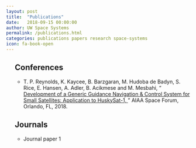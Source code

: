 ```yaml
---
layout: post
title:  "Publications"
date:   2018-09-15 00:00:00
author: UW Space Systems
permalink: /publications.html
categories: publications papers research space-systems
icon: fa-book-open
---
```


<section class="wrapper style4">
	<ul style="list-style-type: none">
  		<li><h2> Conferences </h2></li>
  			<ul style="list-style-type: circle">
  				 <li> T. P. Reynolds, K. Kaycee, B. Barzgaran, M. Hudoba de Badyn, S. Rice, E. Hansen, A. Adler, B. Acikmese and M. Mesbahi, “<a href="https://arc.aiaa.org/doi/abs/10.2514/6.2018-5403"> Development of a Generic Guidance Navigation & Control System for Small Satellites: Application to HuskySat-1, </a>” AIAA Space Forum, Orlando, FL, 2018.</li>
  			</ul>
  		<li><h2> Journals </h2></li>
  			<ul style="list-style-type: circle">
  				  <li> Journal paper 1 </li>
  			</ul>
	</ul>
</section>

